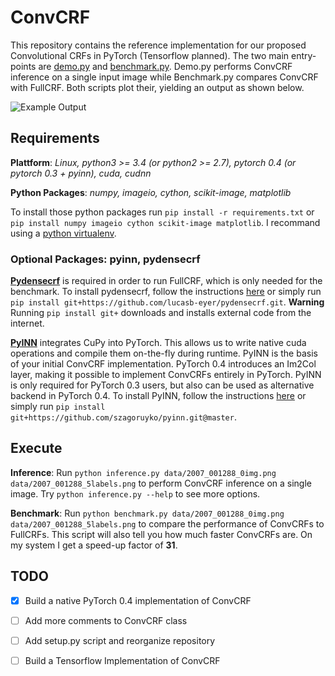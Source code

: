 ConvCRF
========
This repository contains the reference implementation for our proposed Convolutional CRFs in PyTorch (Tensorflow planned). The two main entry-points are [demo.py](demo.py) and [benchmark.py](benchmark.py). Demo.py performs ConvCRF inference on a single input image while Benchmark.py compares ConvCRF with FullCRF. Both scripts plot their, yielding an output as shown below.

![Example Output](data/output/Res2.png)

Requirements
-------------

**Plattform**: *Linux, python3 >= 3.4 (or python2 >= 2.7), pytorch 0.4 (or pytorch 0.3 + pyinn), cuda, cudnn*

**Python Packages**: *numpy, imageio, cython, scikit-image, matplotlib*

To install those python packages run `pip install -r requirements.txt` or `pip install numpy imageio cython scikit-image matplotlib`. I recommand using a [python virtualenv][1].

### Optional Packages: pyinn, pydensecrf

[**Pydensecrf**][2] is required in order to run FullCRF, which is only needed for the benchmark. To install pydensecrf, follow the instructions [here][2] or simply run `pip install git+https://github.com/lucasb-eyer/pydensecrf.git`. **Warning** Running `pip install git+` downloads and installs external code from the internet.

[**PyINN**][3] integrates CuPy into PyTorch. This allows us to write native cuda operations and compile them on-the-fly during runtime. PyINN is the basis of your initial ConvCRF implementation. PyTorch 0.4 introduces an Im2Col layer, making it possible to implement ConvCRFs entirely in PyTorch. PyINN is only required for PyTorch 0.3 users, but also can be used as alternative backend in PyTorch 0.4. To install PyINN, follow the instructions [here][3] or simply run `pip install git+https://github.com/szagoruyko/pyinn.git@master`.


Execute
--------

**Inference**: Run `python inference.py data/2007_001288_0img.png data/2007_001288_5labels.png` to perform ConvCRF inference on a single image. Try `python inference.py --help` to see more options.

**Benchmark**: Run `python benchmark.py data/2007_001288_0img.png data/2007_001288_5labels.png` to compare the performance of ConvCRFs to FullCRFs. This script will also tell you how much faster ConvCRFs are. On my system I get a speed-up factor of **31**.

TODO
-----

- [x] Build a native PyTorch 0.4 implementation of ConvCRF
- [ ] Add more comments to ConvCRF class
- [ ] Add setup.py script and reorganize repository
- [ ] Build a Tensorflow Implementation of ConvCRF



[1]: https://virtualenvwrapper.readthedocs.io/en/latest/
[2]: https://github.com/lucasb-eyer/pydensecrf
[3]: https://github.com/szagoruyko/pyinn
